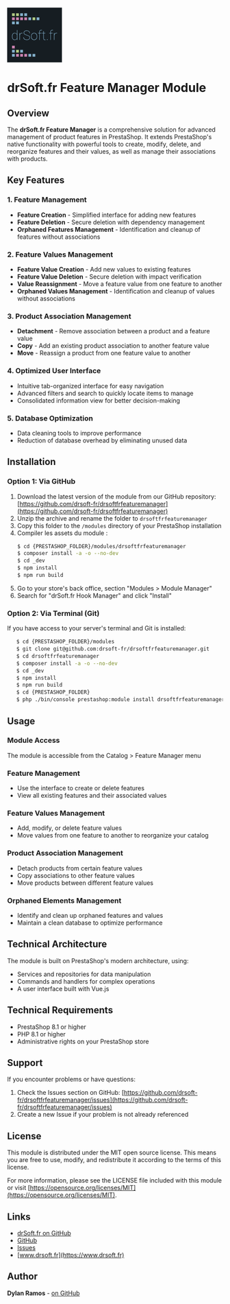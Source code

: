 ![drSoft.fr](logo.png)

# drSoft.fr Feature Manager Module

## Overview

The **drSoft.fr Feature Manager** is a comprehensive solution for advanced management of product features in PrestaShop.
It extends PrestaShop's native functionality with powerful tools to create, modify, delete, and reorganize features and
their values, as well as manage their associations with products.

## Key Features

### 1. Feature Management

- **Feature Creation** - Simplified interface for adding new features
- **Feature Deletion** - Secure deletion with dependency management
- **Orphaned Features Management** - Identification and cleanup of features without associations

### 2. Feature Values Management

- **Feature Value Creation** - Add new values to existing features
- **Feature Value Deletion** - Secure deletion with impact verification
- **Value Reassignment** - Move a feature value from one feature to another
- **Orphaned Values Management** - Identification and cleanup of values without associations

### 3. Product Association Management

- **Detachment** - Remove association between a product and a feature value
- **Copy** - Add an existing product association to another feature value
- **Move** - Reassign a product from one feature value to another

### 4. Optimized User Interface

- Intuitive tab-organized interface for easy navigation
- Advanced filters and search to quickly locate items to manage
- Consolidated information view for better decision-making

### 5. Database Optimization

- Data cleaning tools to improve performance
- Reduction of database overhead by eliminating unused data

## Installation

### Option 1: Via GitHub

1. Download the latest version of the module from our GitHub
   repository: [https://github.com/drsoft-fr/drsoftfrfeaturemanager](https://github.com/drsoft-fr/drsoftfrfeaturemanager)
2. Unzip the archive and rename the folder to `drsoftfrfeaturemanager`
3. Copy this folder to the `/modules` directory of your PrestaShop installation
4. Compiler les assets du module :
   ```bash
   $ cd {PRESTASHOP_FOLDER}/modules/drsoftfrfeaturemanager
   $ composer install -a -o --no-dev
   $ cd _dev
   $ npm install
   $ npm run build
   ```
5. Go to your store's back office, section "Modules > Module Manager"
6. Search for "drSoft.fr Hook Manager" and click "Install"

### Option 2: Via Terminal (Git)

If you have access to your server's terminal and Git is installed:

```bash
   $ cd {PRESTASHOP_FOLDER}/modules
   $ git clone git@github.com:drsoft-fr/drsoftfrfeaturemanager.git
   $ cd drsoftfrfeaturemanager
   $ composer install -a -o --no-dev
   $ cd _dev
   $ npm install
   $ npm run build
   $ cd {PRESTASHOP_FOLDER}
   $ php ./bin/console prestashop:module install drsoftfrfeaturemanager
```

## Usage

### Module Access

The module is accessible from the Catalog > Feature Manager menu

### Feature Management

- Use the interface to create or delete features
- View all existing features and their associated values

### Feature Values Management

- Add, modify, or delete feature values
- Move values from one feature to another to reorganize your catalog

### Product Association Management

- Detach products from certain feature values
- Copy associations to other feature values
- Move products between different feature values

### Orphaned Elements Management

- Identify and clean up orphaned features and values
- Maintain a clean database to optimize performance

## Technical Architecture

The module is built on PrestaShop's modern architecture, using:

- Services and repositories for data manipulation
- Commands and handlers for complex operations
- A user interface built with Vue.js

## Technical Requirements

- PrestaShop 8.1 or higher
- PHP 8.1 or higher
- Administrative rights on your PrestaShop store

## Support

If you encounter problems or have questions:

1. Check the Issues section on
   GitHub: [https://github.com/drsoft-fr/drsoftfrfeaturemanager/issues](https://github.com/drsoft-fr/drsoftfrfeaturemanager/issues)
2. Create a new Issue if your problem is not already referenced

## License

This module is distributed under the MIT open source license. This means you are free to use, modify, and redistribute
it according to the terms of this license.

For more information, please see the LICENSE file included with this module or
visit [https://opensource.org/licenses/MIT](https://opensource.org/licenses/MIT).

## Links

- [drSoft.fr on GitHub](https://github.com/drsoft-fr)
- [GitHub](https://github.com/drsoft-fr/drsoftfrfeaturemanager)
- [Issues](https://github.com/drsoft-fr/drsoftfrfeaturemanager/issues)
- [www.drsoft.fr](https://www.drsoft.fr)

## Author

**Dylan Ramos** - [on GitHub](https://github.com/dylan-ramos)